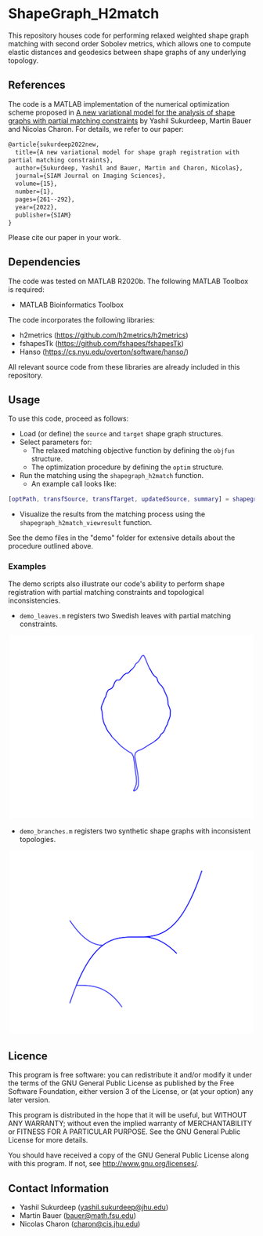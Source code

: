 # ShapeGraph_H2match

This repository houses code for performing relaxed weighted shape graph matching with second order Sobolev metrics, which allows one to compute elastic distances and geodesics between shape graphs of any underlying topology.

## References

The code is a MATLAB implementation of the numerical optimization scheme proposed in [A new variational model for the analysis of shape graphs with partial matching constraints](https://arxiv.org/abs/2105.00678) by Yashil Sukurdeep, Martin Bauer and Nicolas Charon. For details, we refer to our paper:

```
@article{sukurdeep2022new,
  title={A new variational model for shape graph registration with partial matching constraints},
  author={Sukurdeep, Yashil and Bauer, Martin and Charon, Nicolas},
  journal={SIAM Journal on Imaging Sciences},
  volume={15},
  number={1},
  pages={261--292},
  year={2022},
  publisher={SIAM}
}
```

Please cite our paper in your work.

## Dependencies

The code was tested on MATLAB R2020b. The following MATLAB Toolbox is required:

* MATLAB Bioinformatics Toolbox

The code incorporates the following libraries:

* h2metrics (https://github.com/h2metrics/h2metrics)
* fshapesTk (https://github.com/fshapes/fshapesTk)
* Hanso (https://cs.nyu.edu/overton/software/hanso/)

All relevant source code from these libraries are already included in this repository.


## Usage

To use this code, proceed as follows:

- Load (or define) the `source` and `target` shape graph structures.
- Select parameters for:
	- The relaxed matching objective function by defining the `objfun` structure.
	- The optimization procedure by defining the `optim` structure.
- Run the matching using the `shapegraph_h2match` function.
	- An example call looks like:
```Matlab
[optPath, transfSource, transfTarget, updatedSource, summary] = shapegraph_h2match(source, target, 'objfun', objfun, 'optim', optim);
```
- Visualize the results from the matching process using the `shapegraph_h2match_viewresult` function.

See the demo files in the "demo" folder for extensive details about the procedure outlined above. 

### Examples

The demo scripts also illustrate our code's ability to perform shape registration with partial matching constraints and topological inconsistencies.

- `demo_leaves.m` registers two Swedish leaves with partial matching constraints.
<p align="center">
  <img src='demo/Figures/leaves.gif' alt="drawing" width="500"/>
</p>

- `demo_branches.m` registers two synthetic shape graphs with inconsistent topologies.
<p align="center">
  <img src='demo/Figures/branches.gif' alt="drawing" width="500"/>
</p>


## Licence
This program is free software: you can redistribute it and/or modify it under the terms of the GNU General Public License as published by the Free Software Foundation, either version 3 of the License, or (at your option) any later version.

This program is distributed in the hope that it will be useful, but WITHOUT ANY WARRANTY; without even the implied warranty of MERCHANTABILITY or FITNESS FOR A PARTICULAR PURPOSE. See the GNU General Public License for more details.

You should have received a copy of the GNU General Public License along with this program. If not, see http://www.gnu.org/licenses/.

## Contact Information
* Yashil Sukurdeep (yashil.sukurdeep@jhu.edu)
* Martin Bauer (bauer@math.fsu.edu)
* Nicolas Charon (charon@cis.jhu.edu)
